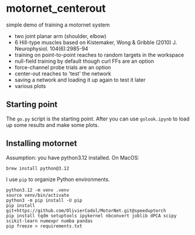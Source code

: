 # motornet_centerout

simple demo of training a motornet system

- two joint planar arm (shoulder, elbow)
- 6 Hill-type muscles based on Kistemaker, Wong & Gribble (2010) J. Neurophysiol. 104(6):2985-94
- training on point-to-point reaches to random targets in the workspace
- null-field training by default though curl FFs are an option
- force-channel probe trials are an option
- center-out reaches to 'test' the network
- saving a network and loading it up again to test it later
- various plots

## Starting point

The `go.py` script is the starting point. After you can use `golook.ipynb` to load up some results and make some plots.

## Installing motornet

Assumption: you have python3.12 installed. On MacOS:

```{shell}
brew install python@3.12
```

I use `pip` to organize Python environments.

```{shell}
python3.12 -m venv .venv
source venv/bin/activate
python3 -m pip install -U pip
pip install git+https://github.com/OlivierCodol/MotorNet.git@speeduptorch
pip install tqdm setuptools ipykernel nbconvert joblib dPCA scipy scikit-learn numexpr numba pandas
pip freeze > requirements.txt
```

